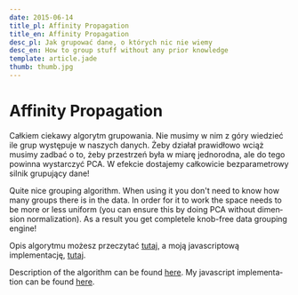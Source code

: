 ```yaml
---
date: 2015-06-14
title_pl: Affinity Propagation
title_en: Affinity Propagation
desc_pl: Jak grupować dane, o których nic nie wiemy
desc_en: How to group stuff without any prior knowledge
template: article.jade
thumb: thumb.jpg
---
```


<h1 class=compact>Affinity Propagation</h1>

<p lang=pl>Całkiem ciekawy algorytm grupowania. Nie musimy w nim z góry wiedzieć ile grup występuje w naszych danych. Żeby działał prawidłowo wciąż musimy zadbać o to, żeby przestrzeń była w miarę jednorodna, ale do tego powinna wystarczyć PCA. W efekcie dostajemy całkowicie bezparametrowy silnik grupujący dane!

<p lang=en>Quite nice grouping algorithm. When using it you don't need to know how many groups there is in the data. In order for it to work the space needs to be more or less uniform (you can ensure this by doing PCA without dimension normalization). As a result you get completele knob-free data grouping engine!
  
<p lang=pl>Opis algorytmu możesz przeczytać <a href="http://www.psi.toronto.edu/affinitypropagation/FreyDueckScience07.pdf">tutaj</a>, a moją javascriptową implementację, <a href=script.js>tutaj</a>.
  
<p lang=en>Description of the algorithm can be found <a href="http://www.psi.toronto.edu/affinitypropagation/FreyDueckScience07.pdf">here</a>. My javascript implementation can be found <a href=script.js>here</a>.

<canvas style="background:#eee; width:100%; height:20em" id=fg></canvas>
<script src="script.js"></script>
